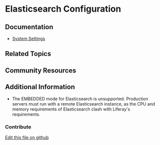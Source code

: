 # Elasticsearch Configuration

## Documentation

* [System Settings](https://learn.liferay.com/dxp/7.x/en/system-administration/system-settings/system-settings.html)

## Related Topics


## Community Resources

## Additional Information

* The EMBEDDED mode for Elasticsearch is unsupported. Production servers must run with a remote Elasticsearch instance, as the CPU and memory requirements of Elasticsearch clash with Liferay's requirements.


### Contribute

[Edit this file on github](https://github.com/olafk/controlpanel-documentation-docs/blob/master/md/73en/com_liferay_configuration_admin_web_portlet_SystemSettingsPortlet/com.liferay.portal.search.elasticsearch6.configuration.ElasticsearchConfiguration.md)
